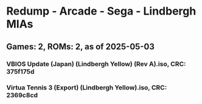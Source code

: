 # Redump - Arcade - Sega - Lindbergh MIAs
## Games: 2, ROMs: 2, as of 2025-05-03

### VBIOS Update (Japan) (Lindbergh Yellow) (Rev A).iso, CRC: 375f175d
### Virtua Tennis 3 (Export) (Lindbergh Yellow).iso, CRC: 2369c8cd
